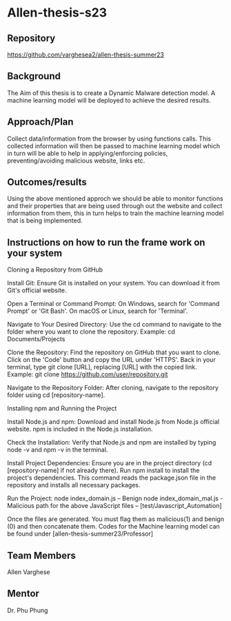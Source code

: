 # Allen-thesis-s23 

## Repository

https://github.com/varghesea2/allen-thesis-summer23

## Background
The Aim of this thesis is to create a Dynamic Malware detection model.
A machine learning model will be deployed to achieve the desired results. 

## Approach/Plan
Collect data/information from the browser by using functions calls. This collected information will then be passed to machine learning model which in turn will be able to help in applying/enforcing policies, preventing/avoiding malicious website, links etc.

## Outcomes/results
Using the above mentioned approch we should be able to monitor functions and their properties that are being used through out the website and collect information from them, this in turn helps to train the machine learning model that is being implemented.

## Instructions on how to run the frame work on your system
Cloning a Repository from GitHub

Install Git:
Ensure Git is installed on your system. You can download it from Git's official website.

Open a Terminal or Command Prompt:
On Windows, search for 'Command Prompt' or 'Git Bash'.
On macOS or Linux, search for 'Terminal'.

Navigate to Your Desired Directory:
Use the cd command to navigate to the folder where you want to clone the repository.
Example: cd Documents/Projects

Clone the Repository:
Find the repository on GitHub that you want to clone.
Click on the 'Code' button and copy the URL under 'HTTPS'.
Back in your terminal, type git clone [URL], replacing [URL] with the copied link.
Example: git clone https://github.com/user/repository.git

Navigate to the Repository Folder:
After cloning, navigate to the repository folder using cd [repository-name].

Installing npm and Running the Project

Install Node.js and npm:
Download and install Node.js from Node.js official website. npm is included in the Node.js installation.

Check the Installation:
Verify that Node.js and npm are installed by typing node -v and npm -v in the terminal.

Install Project Dependencies:
Ensure you are in the project directory (cd [repository-name] if not already there).
Run npm install to install the project's dependencies. This command reads the package.json file in the repository and installs all necessary packages.

Run the Project:
node index_domain.js – Benign
node index_domain_mal.js - Malicious
path for the above JavaScript files – [test/Javascript_Automation]

Once the files are generated. You must flag them as malicious(1) and benign (0) and then concatenate them.
Codes for the Machine learning model can be found under [allen-thesis-summer23/Professor]




## Team Members
   Allen Varghese
  
## Mentor
   Dr. Phu Phung